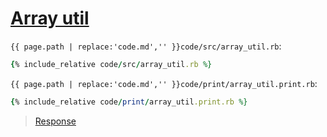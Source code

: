# [Array util](code.zip)

`{{ page.path | replace:'code.md','' }}code/src/array_util.rb`:

```rb
{% include_relative code/src/array_util.rb %}
```

`{{ page.path | replace:'code.md','' }}code/print/array_util.print.rb`:

```rb
{% include_relative code/print/array_util.print.rb %}
```

> [Response](response/src/array_util.rb)
